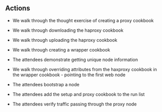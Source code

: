 
## Actions

* We walk through the thought exercise of creating a proxy cookbook

* We walk through downloading the haproxy cookbook
* We walk through uploading the haproxy cookbook

* We walk through creating a wrapper cookbook
* The attendees demonstrate getting unique node information
* We walk through overriding attributes from the haxproxy cookbook in the wrapper cookbook - pointing to the first web node

* The attendees bootstrap a node
* The attendees add the setup and proxy cookbook to the run list
* The attendees verify traffic passing through the proxy node